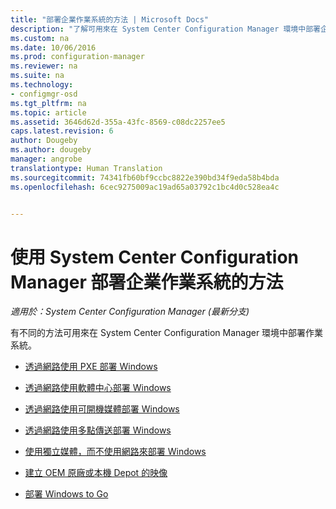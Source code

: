 ```yaml
---
title: "部署企業作業系統的方法 | Microsoft Docs"
description: "了解可用來在 System Center Configuration Manager 環境中部署企業作業系統的方法。"
ms.custom: na
ms.date: 10/06/2016
ms.prod: configuration-manager
ms.reviewer: na
ms.suite: na
ms.technology:
- configmgr-osd
ms.tgt_pltfrm: na
ms.topic: article
ms.assetid: 3646d62d-355a-43fc-8569-c08dc2257ee5
caps.latest.revision: 6
author: Dougeby
ms.author: dougeby
manager: angrobe
translationtype: Human Translation
ms.sourcegitcommit: 74341fb60bf9ccbc8822e390bd34f9eda58b4bda
ms.openlocfilehash: 6cec9275009ac19ad65a03792c1bc4d0c528ea4c


---
```

# <a name="methods-to-deploy-enterprise-operating-systems-using-system-center-configuration-manager"></a>使用 System Center Configuration Manager 部署企業作業系統的方法

*適用於：System Center Configuration Manager (最新分支)*

有不同的方法可用來在 System Center Configuration Manager 環境中部署作業系統。

-   [透過網路使用 PXE 部署 Windows](use-pxe-to-deploy-windows-over-the-network.md)  

-   [透過網路使用軟體中心部署 Windows](use-software-center-to-deploy-windows-over-the-network.md)  

-   [透過網路使用可開機媒體部署 Windows](use-bootable-media-to-deploy-windows-over-the-network.md)  

-   [透過網路使用多點傳送部署 Windows](use-multicast-to-deploy-windows-over-the-network.md)  

-   [使用獨立媒體，而不使用網路來部署 Windows](use-stand-alone-media-to-deploy-windows-without-using-the-network.md)  

-   [建立 OEM 原廠或本機 Depot 的映像](create-an-image-for-an-oem-in-factory-or-a-local-depot.md)  

-   [部署 Windows to Go](deploy-windows-to-go.md)  



<!--HONumber=Dec16_HO3-->


